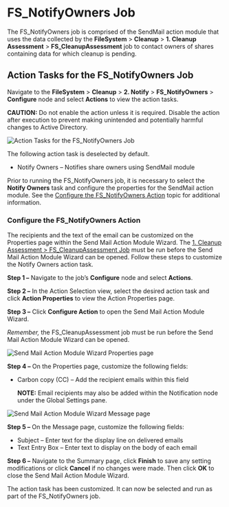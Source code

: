 # FS_NotifyOwners Job

The FS_NotifyOwners job is comprised of the SendMail action module that uses the data collected by
the **FileSystem** > **Cleanup** > **1. Cleanup Assessment** > **FS_CleanupAssessment** job to
contact owners of shares containing data for which cleanup is pending.

## Action Tasks for the FS_NotifyOwners Job

Navigate to the **FileSystem** > **Cleanup** > **2. Notify** > **FS_NotifyOwners** > **Configure**
node and select **Actions** to view the action tasks.

**CAUTION:** Do not enable the action unless it is required. Disable the action after execution to
prevent making unintended and potentially harmful changes to Active Directory.

![Action Tasks for the FS_NotifyOwners Job](/img/versioned_docs/accessanalyzer_11.6/accessanalyzer/solutions/filesystem/cleanup/notify/notifyownersaction.webp)

The following action task is deselected by default.

- Notify Owners – Notifies share owners using SendMail module

Prior to running the FS_NotifyOwners job, it is necessary to select the **Notify Owners** task and
configure the properties for the SendMail action module. See the
[Configure the FS_NotifyOwners Action](#configure-the-fs_notifyowners-action) topic for additional
information.

### Configure the FS_NotifyOwners Action

The recipients and the text of the email can be customized on the Properties page within the Send
Mail Action Module Wizard. The
[1. Cleanup Assessment > FS_CleanupAssessment Job](/docs/accessanalyzer/11.6/solutions/filesystem/cleanup/fs_cleanupassessment.md)
must be run before the Send Mail Action Module Wizard can be opened. Follow these steps to customize
the Notify Owners action task.

**Step 1 –** Navigate to the job’s **Configure** node and select **Actions**.

**Step 2 –** In the Action Selection view, select the desired action task and click **Action
Properties** to view the Action Properties page.

**Step 3 –** Click **Configure Action** to open the Send Mail Action Module Wizard.

_Remember,_ the FS_CleanupAssessment job must be run before the Send Mail Action Module Wizard can
be opened.

![Send Mail Action Module Wizard Properties page](/img/versioned_docs/accessanalyzer_11.6/accessanalyzer/solutions/filesystem/cleanup/notify/sendmailwizardproperties.webp)

**Step 4 –** On the Properties page, customize the following fields:

- Carbon copy (CC) – Add the recipient emails within this field

    **NOTE:** Email recipients may also be added within the Notification node under the Global
    Settings pane.

![Send Mail Action Module Wizard Message page](/img/versioned_docs/accessanalyzer_11.6/accessanalyzer/solutions/filesystem/cleanup/notify/sendmailwizardmessage.webp)

**Step 5 –** On the Message page, customize the following fields:

- Subject – Enter text for the display line on delivered emails
- Text Entry Box – Enter text to display on the body of each email

**Step 6 –** Navigate to the Summary page, click **Finish** to save any setting modifications or
click **Cancel** if no changes were made. Then click **OK** to close the Send Mail Action Module
Wizard.

The action task has been customized. It can now be selected and run as part of the FS_NotifyOwners
job.
